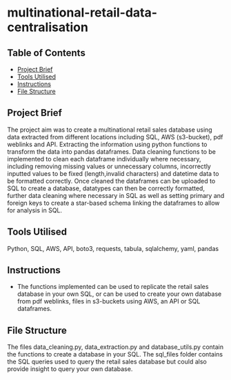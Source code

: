 # multinational-retail-data-centralisation

## Table of Contents

- [Project Brief](#brief)
- [Tools Utilised](#tools)
- [Instructions](#instruct)
- [File Structure](#structure)

<a id="brief"></a>
## Project Brief
The project aim was to create a multinational retail sales database using data extracted from different locations including SQL, AWS (s3-bucket), pdf weblinks and API. Extracting the information using python functions to transform the data into pandas dataframes. Data cleaning functions to be implemented to clean each dataframe individually where necessary, including removing missing values or unnecessary columns, incorrectly inputted values to be fixed (length,invalid characters) and datetime data to be formatted correctly. Once cleaned the dataframes can be uploaded to SQL to create a database, datatypes can then be correctly formatted, further data cleaning where necessary in SQL as well as setting primary and foreign keys to create a star-based schema linking the dataframes to allow for analysis in SQL.

 <a id="tools"></a>
## Tools Utilised

Python, SQL, AWS, API, boto3, requests, tabula, sqlalchemy, yaml, pandas

 <a id="instruct"></a>
## Instructions

- The functions implemented can be used to replicate the retail sales database in your own SQL, or can be used to create your own database from pdf weblinks, files in s3-buckets using AWS, an API or SQL dataframes.

 <a id="structure"></a>
## File Structure

The files data_cleaning.py, data_extraction.py and database_utils.py contain the functions to create a database in your SQL. The sql_files folder contains the SQL queries used to query the retail sales database but could also provide insight to query your own database.
